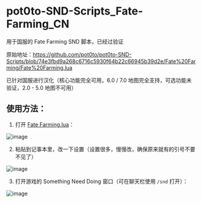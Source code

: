 # pot0to-SND-Scripts_Fate-Farming_CN
用于国服的 Fate Farming SND 脚本，已经过验证

原始地址：https://github.com/pot0to/pot0to-SND-Scripts/blob/74e3fbd9a268c6716c5930f64b22c66945b39d2e/Fate%20Farming/Fate%20Farming.lua

已针对国服进行汉化（核心功能完全可用，6.0 / 7.0 地图完全支持，可选功能未验证，2.0 - 5.0 地图不可用）

## 使用方法：

1. 打开 [Fate Farming.lua](/Fate_Farming.lua)：

![image](https://github.com/user-attachments/assets/856e25aa-3da7-4fd0-8cc9-601879556036)

2. 粘贴到记事本里，改一下设置（设置很多，慢慢改，确保原来就有的引号不要不见了）

![image](https://github.com/user-attachments/assets/deab3306-8a6e-4430-a7b0-758fb92df35b)

3. 打开游戏的 Something Need Doing 窗口（可在聊天栏使用 `/snd` 打开）：

![image](https://github.com/user-attachments/assets/b8385e49-8895-4db9-bc3a-39620ebe6bad)
